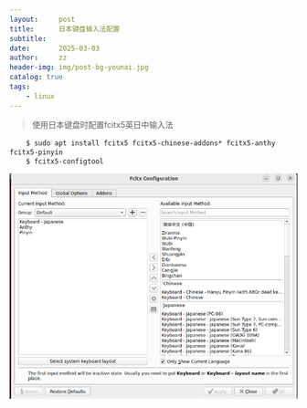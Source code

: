```yaml
---
layout:     post
title:      日本键盘输入法配置
subtitle:   
date:       2025-03-03
author:     zz
header-img: img/post-bg-younai.jpg
catalog: true
tags:
    - linux
---
```


> 使用日本键盘时配置fcitx5英日中输入法

        $ sudo apt install fcitx5 fcitx5-chinese-addons* fcitx5-anthy fcitx5-pinyin
        $ fcitx5-configtool

![pic](/img/fcitx5_config.png)
